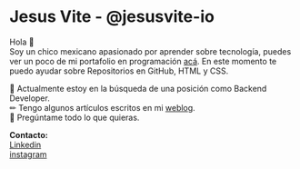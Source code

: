 
# Jesus Vite - @jesusvite-io
Hola 👋<br>
Soy un chico mexicano apasionado por aprender sobre tecnología, puedes ver un poco de mi portafolio en programación [acá](https://jesusvite.github.io/ "link"). En este momento te puedo ayudar sobre Repositorios en GitHub, HTML y CSS.

🚀 Actualmente estoy en la búsqueda de una posición como Backend Developer.<br>
✏ Tengo algunos artículos escritos en mi [weblog](https://jesusvite.github.io/paginas/weblog.html "weblog").<br>
💭 Pregúntame todo lo que quieras.

<b>Contacto:</b><br>
[Linkedin](https://www.linkedin.com/in/jesusnicolasvite/ "Linkedin")<br>
[instagram](https://www.instagram.com/jesusvite_io/ "instagram")
